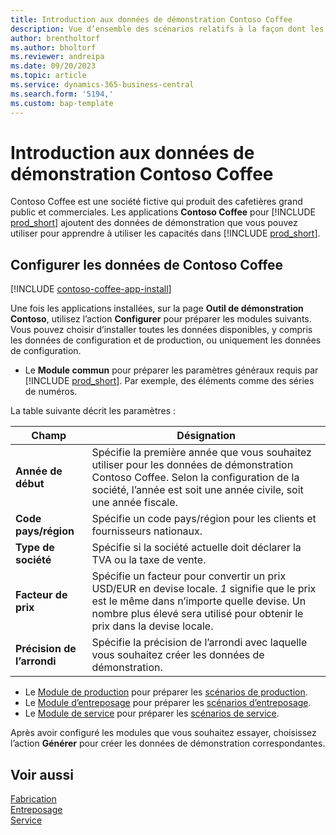 ```yaml
---
title: Introduction aux données de démonstration Contoso Coffee
description: Vue d’ensemble des scénarios relatifs à la façon dont les données de démonstration Contoso Coffee peuvent vous aider à apprendre à utiliser les capacités dans Business Central.
author: brentholtorf
ms.author: bholtorf
ms.reviewer: andreipa
ms.date: 09/20/2023
ms.topic: article
ms.service: dynamics-365-business-central
ms.search.form: '5194,'
ms.custom: bap-template
---
```


# <a name="introduction-to-contoso-coffee-demo-data"></a>Introduction aux données de démonstration Contoso Coffee

Contoso Coffee est une société fictive qui produit des cafetières grand public et commerciales. Les applications **Contoso Coffee** pour [!INCLUDE [prod_short](../includes/prod_short.md)] ajoutent des données de démonstration que vous pouvez utiliser pour apprendre à utiliser les capacités dans [!INCLUDE [prod_short](../includes/prod_short.md)].  

## <a name="set-up-contoso-coffee-data"></a>Configurer les données de Contoso Coffee

[!INCLUDE [contoso-coffee-app-install](../includes/contoso-coffee-app-install.md)]

Une fois les applications installées, sur la page **Outil de démonstration Contoso**, utilisez l’action **Configurer** pour préparer les modules suivants. Vous pouvez choisir d’installer toutes les données disponibles, y compris les données de configuration et de production, ou uniquement les données de configuration.

 - Le **Module commun** pour préparer les paramètres généraux requis par [!INCLUDE [prod_short](../includes/prod_short.md)]. Par exemple, des éléments comme des séries de numéros. 

La table suivante décrit les paramètres :  

|Champ  |Désignation  |
|---------|---------|
|**Année de début** |Spécifie la première année que vous souhaitez utiliser pour les données de démonstration Contoso Coffee. Selon la configuration de la société, l’année est soit une année civile, soit une année fiscale.|
|**Code pays/région**|Spécifie un code pays/région pour les clients et fournisseurs nationaux.|
|**Type de société**    |Spécifie si la société actuelle doit déclarer la TVA ou la taxe de vente. |
|**Facteur de prix**     |Spécifie un facteur pour convertir un prix USD/EUR en devise locale. *1* signifie que le prix est le même dans n’importe quelle devise. Un nombre plus élevé sera utilisé pour obtenir le prix dans la devise locale. |
|**Précision de l’arrondi**  |Spécifie la précision de l’arrondi avec laquelle vous souhaitez créer les données de démonstration.|

 - Le [Module de production](manufacturing/contoso-coffee-manufacturing-intro.md) pour préparer les [scénarios de production](manufacturing/contoso-coffee-manufacturing-intro.md#scenarios).
 - Le [Module d’entreposage](warehousing/contoso-coffee-warehousing-intro.md) pour préparer les [scénarios d’entreposage](warehousing/contoso-coffee-warehousing-intro.md#scenarios).
 - Le [Module de service](service/contoso-coffee-service-intro.md) pour préparer les [scénarios de service](service/contoso-coffee-service-intro.md#scenarios).

Après avoir configuré les modules que vous souhaitez essayer, choisissez l’action **Générer** pour créer les données de démonstration correspondantes.

## <a name="see-also"></a>Voir aussi

[Fabrication](../production-manage-manufacturing.md)  
[Entreposage](../warehouse-manage-warehouse.md)  
[Service](../service-service.md)
<!-- [Projects and Jobs](../projects-manage-projects.md) -->

